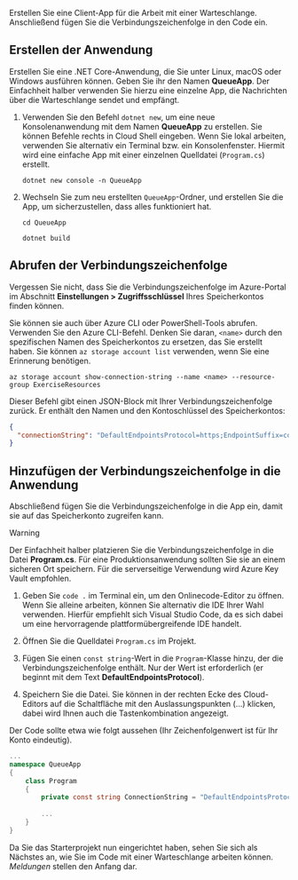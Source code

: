 Erstellen Sie eine Client-App für die Arbeit mit einer Warteschlange. Anschließend fügen Sie die Verbindungszeichenfolge in den Code ein.

## <a name="create-the-application"></a>Erstellen der Anwendung

Erstellen Sie eine .NET Core-Anwendung, die Sie unter Linux, macOS oder Windows ausführen können. Geben Sie ihr den Namen **QueueApp**. Der Einfachheit halber verwenden Sie hierzu eine einzelne App, die Nachrichten über die Warteschlange sendet und empfängt.

1. Verwenden Sie den Befehl `dotnet new`, um eine neue Konsolenanwendung mit dem Namen **QueueApp** zu erstellen. Sie können Befehle rechts in Cloud Shell eingeben. Wenn Sie lokal arbeiten, verwenden Sie alternativ ein Terminal bzw. ein Konsolenfenster. Hiermit wird eine einfache App mit einer einzelnen Quelldatei (`Program.cs`) erstellt.

    ```azurecli
    dotnet new console -n QueueApp
    ```

2. Wechseln Sie zum neu erstellten `QueueApp`-Ordner, und erstellen Sie die App, um sicherzustellen, dass alles funktioniert hat.

    ```azurecli
    cd QueueApp
    ```

    ```azurecli
    dotnet build
    ```

## <a name="get-your-connection-string"></a>Abrufen der Verbindungszeichenfolge

Vergessen Sie nicht, dass Sie die Verbindungszeichenfolge im Azure-Portal im Abschnitt **Einstellungen > Zugriffsschlüssel** Ihres Speicherkontos finden können.

Sie können sie auch über Azure CLI oder PowerShell-Tools abrufen. Verwenden Sie den Azure CLI-Befehl. Denken Sie daran, `<name>` durch den spezifischen Namen des Speicherkontos zu ersetzen, das Sie erstellt haben. Sie können `az storage account list` verwenden, wenn Sie eine Erinnerung benötigen.

```azurecli
az storage account show-connection-string --name <name> --resource-group ExerciseResources
```

Dieser Befehl gibt einen JSON-Block mit Ihrer Verbindungszeichenfolge zurück. Er enthält den Namen und den Kontoschlüssel des Speicherkontos:

```json
{
  "connectionString": "DefaultEndpointsProtocol=https;EndpointSuffix=core.windows.net;AccountName=<name>;AccountKey=vyw6aKz2PtSAgQ4ljJQgJFgxbCETdXt39ZyYQ5fLqoBJj/gT+43TbrhoVco7Rqj/AAJVlvFORRfnYqGHiX9QcQ=="
}
```

## <a name="add-the-connection-string-to-the-application"></a>Hinzufügen der Verbindungszeichenfolge in die Anwendung

Abschließend fügen Sie die Verbindungszeichenfolge in die App ein, damit sie auf das Speicherkonto zugreifen kann.

> [!WARNING]
> Der Einfachheit halber platzieren Sie die Verbindungszeichenfolge in die Datei **Program.cs**. Für eine Produktionsanwendung sollten Sie sie an einem sicheren Ort speichern. Für die serverseitige Verwendung wird Azure Key Vault empfohlen.

1. Geben Sie `code .` im Terminal ein, um den Onlinecode-Editor zu öffnen. Wenn Sie alleine arbeiten, können Sie alternativ die IDE Ihrer Wahl verwenden. Hierfür empfiehlt sich Visual Studio Code, da es sich dabei um eine hervorragende plattformübergreifende IDE handelt.

2. Öffnen Sie die Quelldatei `Program.cs` im Projekt.

3. Fügen Sie einen `const string`-Wert in die `Program`-Klasse hinzu, der die Verbindungszeichenfolge enthält. Nur der Wert ist erforderlich (er beginnt mit dem Text **DefaultEndpointsProtocol**).

4. Speichern Sie die Datei. Sie können in der rechten Ecke des Cloud-Editors auf die Schaltfläche mit den Auslassungspunkten (...) klicken, dabei wird Ihnen auch die Tastenkombination angezeigt.

Der Code sollte etwa wie folgt aussehen (Ihr Zeichenfolgenwert ist für Ihr Konto eindeutig).

```csharp
...
namespace QueueApp
{
    class Program
    {
        private const string ConnectionString = "DefaultEndpointsProtocol=https; ...";
        
        ...
    }
}
```

Da Sie das Starterprojekt nun eingerichtet haben, sehen Sie sich als Nächstes an, wie Sie im Code mit einer Warteschlange arbeiten können. _Meldungen_ stellen den Anfang dar.
